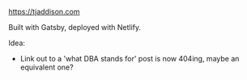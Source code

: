 https://tjaddison.com

Built with Gatsby, deployed with Netlify.

Idea:

- Link out to a 'what DBA stands for' post is now 404ing, maybe an equivalent one?
